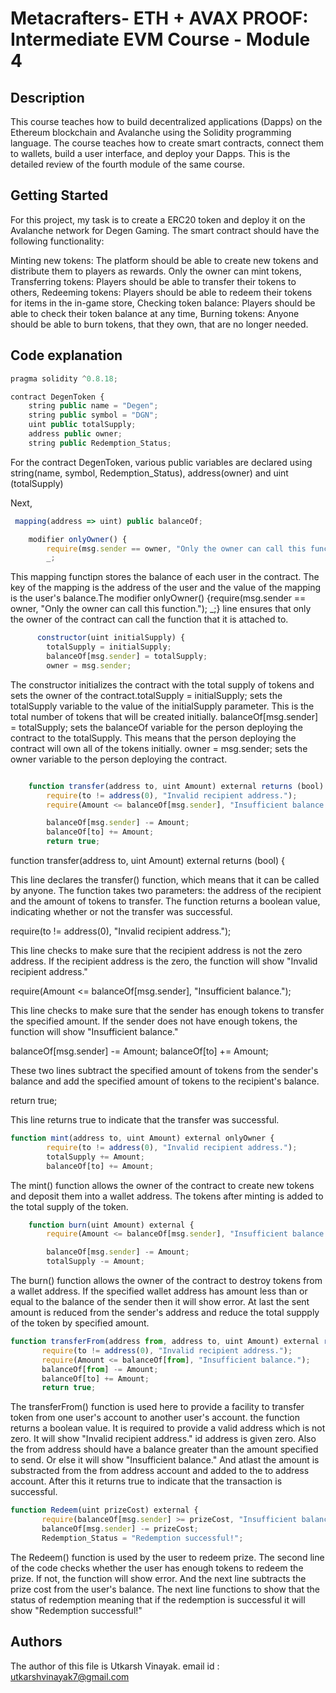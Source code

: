 # Metacrafters- ETH + AVAX PROOF: Intermediate EVM Course - Module 4
## Description

This course teaches how to build decentralized applications (Dapps) on the Ethereum blockchain and Avalanche using the Solidity programming language.
The course teaches how to create smart contracts, connect them to wallets, build a user interface, and deploy your Dapps. This is the detailed review of the fourth module of the same course. 

## Getting Started
For this project, my task is to create a ERC20 token and deploy it on the Avalanche network for Degen Gaming. The smart contract should have the following functionality:

Minting new tokens: The platform should be able to create new tokens and distribute them to players as rewards. Only the owner can mint tokens, 
 Transferring tokens: Players should be able to transfer their tokens to others,
 Redeeming tokens: Players should be able to redeem their tokens for items in the in-game store,
 Checking token balance: Players should be able to check their token balance at any time,
 Burning tokens: Anyone should be able to burn tokens, that they own, that are no longer needed.
  ## Code explanation
```javascript
pragma solidity ^0.8.18;

contract DegenToken {
    string public name = "Degen";
    string public symbol = "DGN";
    uint public totalSupply;
    address public owner;
    string public Redemption_Status;

```
For the contract DegenToken, various public variables are declared using string(name, symbol, Redemption_Status), 
address(owner) and uint (totalSupply) 
   
Next, 
```javascript
 mapping(address => uint) public balanceOf;

    modifier onlyOwner() {
        require(msg.sender == owner, "Only the owner can call this function.");
        _;
```
 This mapping functipn stores the balance of each user in the contract. The key of the mapping is the address of the user and the value of the mapping is the user's balance.The modifier onlyOwner() {require(msg.sender == owner, "Only the owner can call this function."); _;} line ensures that only the owner of the contract can call the function that it is attached to.
 
```javascript
      constructor(uint initialSupply) {
        totalSupply = initialSupply;
        balanceOf[msg.sender] = totalSupply;
        owner = msg.sender;
```
The constructor initializes the contract with the total supply of tokens and sets the owner of the contract.totalSupply = initialSupply; sets the totalSupply variable to the value of the initialSupply parameter. This is the total number of tokens that will be created initially. balanceOf[msg.sender] = totalSupply; sets the balanceOf variable for the person deploying the contract to the totalSupply. This means that the person deploying the contract will own all of the tokens initially. owner = msg.sender; sets the owner variable to the person deploying the contract.


```javascript

    function transfer(address to, uint Amount) external returns (bool) {
        require(to != address(0), "Invalid recipient address.");
        require(Amount <= balanceOf[msg.sender], "Insufficient balance.");

        balanceOf[msg.sender] -= Amount;
        balanceOf[to] += Amount;
        return true;
```
function transfer(address to, uint Amount) external returns (bool) {

This line declares the transfer() function, which means that it can be called by anyone. The function takes two parameters: the address of the recipient and the amount of tokens to transfer. The function returns a boolean value, indicating whether or not the transfer was successful.

require(to != address(0), "Invalid recipient address.");

This line checks to make sure that the recipient address is not the zero address. If the recipient address is the zero, the function will show "Invalid recipient address."

require(Amount <= balanceOf[msg.sender], "Insufficient balance.");

This line checks to make sure that the sender has enough tokens to transfer the specified amount. If the sender does not have enough tokens, the function will show "Insufficient balance."


balanceOf[msg.sender] -= Amount;
balanceOf[to] += Amount;

These two lines subtract the specified amount of tokens from the sender's balance and add the specified amount of tokens to the recipient's balance.


return true;

This line returns true to indicate that the transfer was successful.




```javascript
function mint(address to, uint Amount) external onlyOwner {
        require(to != address(0), "Invalid recipient address.");
        totalSupply += Amount;
        balanceOf[to] += Amount;
```
The mint() function allows the owner of the contract to create new tokens and deposit them into a wallet address. The tokens after minting is added to the total supply of the token.
```javascript
    function burn(uint Amount) external {
        require(Amount <= balanceOf[msg.sender], "Insufficient balance.");

        balanceOf[msg.sender] -= Amount;
        totalSupply -= Amount;
```
 The burn() function allows the owner of the contract to destroy tokens from a wallet address. If the specified wallet address has amount less than or equal to the balance of the sender then it will show error. At last the sent amount is reduced from the sender's address and reduce the total suppply of the token by specified amount.
 ```javascript
 function transferFrom(address from, address to, uint Amount) external returns (bool) {
        require(to != address(0), "Invalid recipient address.");
        require(Amount <= balanceOf[from], "Insufficient balance.");
        balanceOf[from] -= Amount;
        balanceOf[to] += Amount;
        return true;
```
The transferFrom() function is used here to provide a facility to transfer token from one user's account to another user's account. the function returns a boolean value. It is required to provide a valid address which is not zero. It will show "Invalid recipient address." id address is given zero. Also the from address should have a balance greater than the amount specified to send. Or else it will show "Insufficient balance." And atlast the amount is substracted from the from address account and added to the to address account. After this it returns true to indicate that the transaction is successful.   
 ```javascript
function Redeem(uint prizeCost) external {
        require(balanceOf[msg.sender] >= prizeCost, "Insufficient balance for the prize.");
        balanceOf[msg.sender] -= prizeCost;
        Redemption_Status = "Redemption successful!"; 
```
The Redeem() function is used by the user to redeem prize. The second line of the code checks whether the user has enough tokens to redeem the prize. If not, the function will show error. And the next line subtracts the prize cost from the user's balance. The next line functions to show that the status of redemption meaning that if the redemption is successful it will show "Redemption successful!" 
## Authors
The author of this file is Utkarsh Vinayak.
email id : utkarshvinayak7@gmail.com
